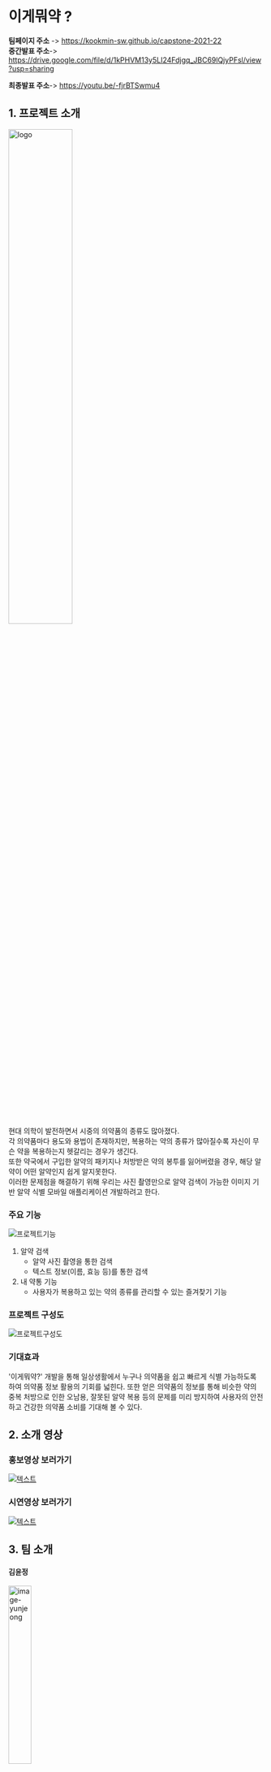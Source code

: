 # 이게뭐약 ?

**팀페이지 주소** -> https://kookmin-sw.github.io/capstone-2021-22  
**중간발표 주소**-> https://drive.google.com/file/d/1kPHVM13y5LI24Fdjgq_JBC69lQjyPFsl/view?usp=sharing 

**최종발표 주소**-> https://youtu.be/-fjrBTSwmu4

## 1. 프로젝트 소개
<!-- ![image](https://user-images.githubusercontent.com/28584133/118848501-c40d9200-b909-11eb-86b1-a460692ac6fa.png) -->
<img src="https://user-images.githubusercontent.com/28584133/118848501-c40d9200-b909-11eb-86b1-a460692ac6fa.png" alt="logo" width="50%">
<!-- <img src="https://user-images.githubusercontent.com/28584226/113487557-be8ff000-94f3-11eb-978b-a53a3580be7f.png" alt="logo" width=50%/>   -->

현대 의학이 발전하면서 시중의 의약품의 종류도 많아졌다.  
각 의약품마다 용도와 용법이 존재하지만, 복용하는 약의 종류가 많아질수록 자신이 무슨 약을 복용하는지 헷갈리는 경우가 생긴다.  
또한 약국에서 구입한 알약의 패키지나 처방받은 약의 봉투를 잃어버렸을 경우, 해당 알약이 어떤 알약인지 쉽게 알지못한다.  
이러한 문제점을 해결하기 위해 우리는 사진 촬영만으로 알약 검색이 가능한 이미지 기반 알약 식별 모바일 애플리케이션 개발하려고 한다.   

### 주요 기능 
![프로젝트기능](https://user-images.githubusercontent.com/28584133/118849030-48f8ab80-b90a-11eb-862b-81007536fefa.png)
<!-- ![프로젝트기능](https://user-images.githubusercontent.com/28584226/113821628-4eb18c00-97b7-11eb-9b71-fbaebbfdaaa6.jpg) -->
1. 알약 검색
    - 알약 사진 촬영을 통한 검색
    - 텍스트 정보(이름, 효능 등)를 통한 검색
3. 내 약통 기능
    - 사용자가 복용하고 있는 약의 종류를 관리할 수 있는 즐겨찾기 기능

### 프로젝트 구성도
![프로젝트구성도](https://user-images.githubusercontent.com/28584133/118848870-2070b180-b90a-11eb-8d32-1a6ab983e5e1.png)

<!-- ![프로젝트구성도](https://user-images.githubusercontent.com/28584226/113821614-4a856e80-97b7-11eb-94b2-db79284d44df.jpg)
 -->
### 기대효과
'이게뭐약?' 개발을 통해 일상생활에서 누구나 의약품을 쉽고 빠르게 식별 가능하도록 하여 의약품 정보 활용의 기회를 넓힌다. 또한 얻은 의약품의 정보를 통해 비슷한 약의 중복 처방으로 인한 오남용, 잘못된 알약 복용 등의 문제를 미리 방지하여 사용자의 안전하고 건강한 의약품 소비를 기대해 볼 수 있다.

## 2. 소개 영상

### 홍보영상 보러가기
[![텍스트](https://user-images.githubusercontent.com/28584159/119353664-1ec63580-bcde-11eb-9313-22fd2e9eb4c0.png)](https://drive.google.com/file/d/1Zw7w_8N1e5AV6rv_GLk4jOZbXOUsoFyR/view?usp=sharing)
### 시연영상 보러가기
[![텍스트](https://user-images.githubusercontent.com/28584226/119618515-f0f80280-be3d-11eb-9bc1-7246ceba0dcc.png)](https://drive.google.com/file/d/1uk1CV_iIfjNnzZ5MIiyrygWHF8sZ8Njg/view?usp=sharing)

## 3. 팀 소개

#### 김윤정

<img src="https://user-images.githubusercontent.com/28584226/113485108-f80e2e80-94e6-11eb-903b-1b324d57382f.jpeg" alt="image-yunjeong" width= 30%/>

~~~
Student ID: 20171600
E-mail: jje0ng@kookmin.ac.kr
Role: 팀장, AI 모델 개발, 데이터 라벨링
~~~

#### 고지원

<img src="https://user-images.githubusercontent.com/28584226/113485623-82579200-94e9-11eb-8fbb-02e12f73396c.jpeg" alt="image-jiwon" width= 30% />

~~~
Student ID: 20171577
E-mail: gggoe@kookmin.ac.kr
Role: UI/UX 디자인 및 앱 기획, 클라이언트 개발
~~~

#### 김규리

<img src="https://user-images.githubusercontent.com/28584226/113485312-d1042c80-94e7-11eb-8c78-f04a80c1a268.jpeg" alt="image-gyuri"  width= 30%/>

~~~
Student ID: 20171582
E-mail: rosa980309@kookmin.ac.kr
Role: AI 모델 개발, 데이터 라벨링
~~~

#### 김민주

<img src="https://user-images.githubusercontent.com/28584226/113485307-ca75b500-94e7-11eb-9d06-70d290733e90.jpeg" alt="image-minju" width= 30%/>

~~~
Student ID: 20171590
E-mail: rlaalswn3282@kookmin.ac.kr
Role: 클라이언트 개발
~~~

#### 송준호

<img src="https://user-images.githubusercontent.com/28584226/113485619-7ec40b00-94e9-11eb-8f68-c8ed81c3b492.jpeg" alt="image-junho" width= 30%/>

~~~
Student ID: 20153190
E-mail: wgzero@kookmin.ac.kr
Role: 데이터베이스 구축, 서버 개발, Git 관리
~~~

### 4. 사용법


### 서버 실행 환경 설정

리눅스(우분투) 기준
1. Node.js  설치
```
$ sudo apt-get update
$ sudo apt-get install -y build-essential
$ sudo apt-get install curl
$ curl -sL https://deb.nodesource.com/setup_14.x | sudo -E bash –
$ sudo apt-get install -y nodejs
```

2. npm 버전 업데이트
```
$ npm install -g npm
```

3. DB 설치
```
$ sudo apt-get update
$ sudo apt-get install -y mysql-server
$ sudo mysql_secure_installation
```

4. 서버 git clone
```
$ git clone https://github.com/kookmin-sw/capstone-2021-22.git
// pull한 저장소의 Server 폴더로 이동 후 필요한 패키지 설치
$ npm install express passport bcrpt jsonwebtoken fs path sequelize multer
$ npm install child_process request xml-js express-session
// .env 파일 생성 후 config.js 파일 설정에 필요한 password 설정 
```

5. 서버 실행 
```
// 80번 포트를 여는 라이브 서버용 실행 명렁어 
npm start
// 8001번 포트를 여는 테스트 서버용 실행 명렁어
npm run-script dev 
```

### 클라이언트 실행 환경설정

#### MacOS 환경 설정

1. Nvm (node version manager) 설치
```
$ sudo curl -o- https://raw.githubusercontent.com/creationix/nvm/v0.33.1/install.sh | bash
$ vi ~/.bash_profile
// vi 에디터로 파일 내용에 추가 후 저장 
-----------------------------------------------------------------
export NVM_DIR="$HOME/.nvm"  
[ -s "$NVM_DIR/nvm.sh" ] && . "$NVM_DIR/nvm.sh" # This loads nvm  
-----------------------------------------------------------------
$ source ~/.bash_profile
```

2. Node.js & Npm (node package manager) 설치
```
$ nvm install 14.13.1
$ nvm use 14.13.1
```

3. Xcode 설치

- install xcode in AppStore (version 12.4)
- https://apps.apple.com/us/app/xcode/id497799835?mt=12


4. Cocoapod 설치
```
$ sudo gem install cocoapods -v 1.10.0
```

5. React native cli 설치
```
$ npm install -g react-native-cli
```

#### ios 실행 방법
```
$ git clone https://github.com/kookmin-sw/capstone-2021-22.git
$ cd Client
$ npm install
$ cd ios & pod install & cd ..
$ npm start
$ react-native run-ios
```

#### ios 디바이스 실행 방법

1. 애플 개발자 생성  
https://developer.apple.com/
account -> login -> “By checking this box I confirm that I have read and agree to be bound by the Agreement above.” 체크 -> submit

2. 디바이스 테스트 
- Usb를 이용하여 테스트하고 싶은 디바이스와 mac연결
- Client/Ios/Client.xcodeproj 실행
- Client선택 -> TARGETS/Client -> General -> Signing -> team -> add account… -> 애플 개발자 계정 id & password 입력 -> download manual profiles
- Team -> 추가한 아이디 선택 
- TARGETS/ClientTests -> Signing -> team -> 추가한 아이디 선택
- 실행시킬 device로 변경 후 화살표를 눌러 프로젝트 실행

